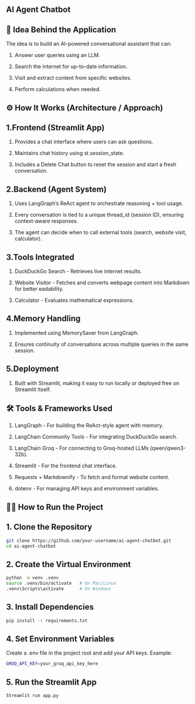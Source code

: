 ## **AI Agent Chatbot**


## **🚀 Idea Behind the Application**

The idea is to build an AI-powered conversational assistant that can:

1. Answer user queries using an LLM.

2. Search the internet for up-to-date information.

3. Visit and extract content from specific websites.
   
4. Perform calculations when needed.



## **⚙️ How It Works (Architecture / Approach)**


## **1.**Frontend (Streamlit App)****

   1. Provides a chat interface where users can ask questions.
 
   2. Maintains chat history using st.session_state.
 
   3. Includes a Delete Chat button to reset the session and start a fresh conversation.
   

## **2.**Backend (Agent System)****

   1. Uses LangGraph’s ReAct agent to orchestrate reasoning + tool usage.

   2. Every conversation is tied to a unique thread_id (session ID), ensuring context-aware
   responses.

   3. The agent can decide when to call external tools (search, website visit, calculator).
   

## **3.**Tools Integrated****

   1. DuckDuckGo Search - Retrieves live internet results.
 
  2. Website Visitor - Fetches and converts webpage content into Markdown for better  eadability.
 
  3.  Calculator - Evaluates mathematical expressions.


## **4.**Memory Handling****

   1. Implemented using MemorySaver from LangGraph.
 
   2. Ensures continuity of conversations across multiple queries in the same session.
   

## 5.**Deployment**

  1. Built with Streamlit, making it easy to run locally or deployed free on Streamlit   Itself.



## **🛠️ Tools & Frameworks Used**

  1. LangGraph - For building the ReAct-style agent with memory.

  2. LangChain Community Tools - For integrating DuckDuckGo search.

  3. LangChain Groq - For connecting to Groq-hosted LLMs (qwen/qwen3-32b).

  4. Streamlit - For the frontend chat interface.

  5. Requests + Markdownify - To fetch and format website content.

  6. dotenv - For managing API keys and environment variables.


## 🏃‍♂️ How to Run the Project  

## 1. Clone the Repository  
```bash
git clone https://github.com/your-username/ai-agent-chatbot.git
cd ai-agent-chatbot
```

## 2. Create the Virtual Environment
```bash
python -m venv .venv
source .venv/bin/activate   # On Mac/Linux
.venv\Scripts\activate      # On Windows
```

## 3. Install Dependencies
```bash
pip install -r requirements.txt
```

## 4. Set Environment Variables

Create a .env file in the project root and add your API keys. Example:
```bash 
GROQ_API_KEY=your_groq_api_key_here
```

## 5. Run the Streamlit App
```bash 
Streamlit run app.py
```



